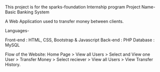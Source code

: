 This project is for the sparks-foundation
        Internship program 
Project Name-Basic Banking System  

A Web Application used to transfer money between clients.


Languages- 

Front-end : HTML, CSS, Bootstrap & Javascript 
Back-end : PHP 
Database : MySQL   



Flow of the Website: Home Page > View all Users > Select and View one User > Transfer Money > Select reciever > View all Users > View Transfer History.
